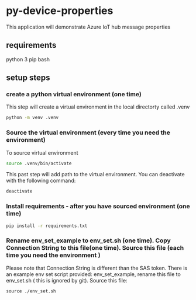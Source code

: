 # py-device-properties

This application will demonstrate Azure IoT hub message properties 


## requirements
python 3
pip 
bash 

## setup steps 
### create a python virtual environment (one time)
This step will create a virtual environment in the local directorty called .venv
```bash
python -m venv .venv
```

### Source the virtual environment (every time you need the environment)
To source virtual environment
``` bash
source .venv/bin/activate
```
This past step will add path to the virtual environment. You can deactivate with the following command: 
```bash
deactivate 
```

### Install requirements - after you have sourced environment (one time)
```bash 
pip install -r requirements.txt
```

### Rename env_set_example to env_set.sh (one time). Copy Connection String to this file(one time). Source this file (each time you need the environment )
Please note that Connection String is different than the SAS token. There is an example env set script provided: env_set_example, rename this file to env_set.sh ( this is ignored by git). Source this file: 
```
source ./env_set.sh
```
